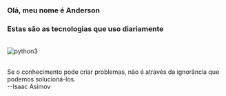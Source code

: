 ### Olá, meu nome é Anderson

### Estas são as tecnologias que uso diariamente
<div style="display: inline_block"><br>
  <img align="center" alt=python3 src="https://img.shields.io/badge/Python-3776AB?style=for-the-badge&logo=python&logoColor=white" />
</div><br/>

Se o conhecimento pode criar problemas, não é através da ignorância que podemos solucioná-los.<br/>
  --Isaac Asimov
<!--
**PacemqueDones/PacemqueDones** is a ✨ _special_ ✨ repository because its `README.md` (this file) appears on your GitHub profile.

Here are some ideas to get you started:

- 🔭 I’m currently working on ...
- 🌱 I’m currently learning ...
- 👯 I’m looking to collaborate on ...
- 🤔 I’m looking for help with ...
- 💬 Ask me about ...
- 📫 How to reach me: ...
- 😄 Pronouns: ...
- ⚡ Fun fact: ...
-->
